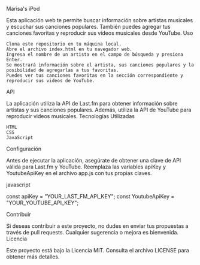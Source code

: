 Marisa's iPod

Esta aplicación web te permite buscar información sobre artistas musicales y escuchar sus canciones populares. También puedes agregar tus canciones favoritas y reproducir sus videos musicales desde YouTube.
Uso

    Clona este repositorio en tu máquina local.
    Abre el archivo index.html en tu navegador web.
    Ingresa el nombre de un artista en el campo de búsqueda y presiona Enter.
    Se mostrará información sobre el artista, sus canciones populares y la posibilidad de agregarlas a tus favoritas.
    Puedes ver tus canciones favoritas en la sección correspondiente y reproducir sus videos de YouTube.

API

La aplicación utiliza la API de Last.fm para obtener información sobre artistas y sus canciones populares. Además, utiliza la API de YouTube para reproducir videos musicales.
Tecnologías Utilizadas

    HTML
    CSS
    JavaScript

Configuración

Antes de ejecutar la aplicación, asegúrate de obtener una clave de API válida para Last.fm y YouTube. Reemplaza las variables apiKey y YoutubeApiKey en el archivo app.js con tus propias claves.

javascript

const apiKey = "YOUR_LAST_FM_API_KEY";
const YoutubeApiKey = "YOUR_YOUTUBE_API_KEY";

Contribuir

Si deseas contribuir a este proyecto, no dudes en enviar tus propuestas a través de pull requests. Cualquier sugerencia o mejora es bienvenida.
Licencia

Este proyecto está bajo la Licencia MIT. Consulta el archivo LICENSE para obtener más detalles.

